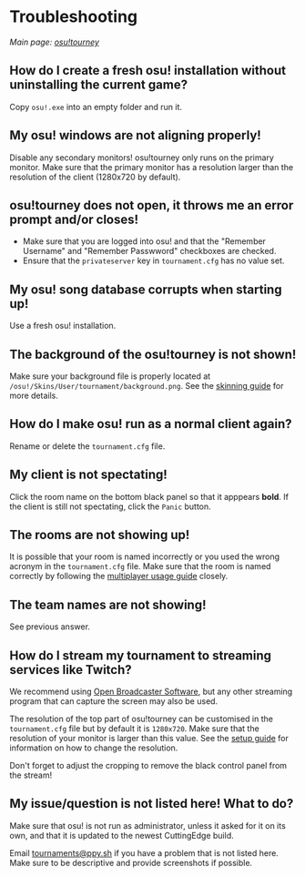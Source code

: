 # Troubleshooting

_Main page: [osu!tourney](/wiki/osu!tourney)_

## How do I create a fresh osu! installation without uninstalling the current game?

Copy `osu!.exe` into an empty folder and run it.

## My osu! windows are not aligning properly!

Disable any secondary monitors! osu!tourney only runs on the primary monitor. Make sure that the primary monitor has a resolution larger than the resolution of the client (1280x720 by default).

## osu!tourney does not open, it throws me an error prompt and/or closes!

- Make sure that you are logged into osu! and that the "Remember Username" and "Remember Passwword" checkboxes are checked.
- Ensure that the `privateserver` key in `tournament.cfg` has no value set.

## My osu! song database corrupts when starting up!

Use a fresh osu! installation.

## The background of the osu!tourney is not shown!

Make sure your background file is properly located at `/osu!/Skins/User/tournament/background.png`.
See the [skinning guide](/wiki/osu!tourney/Skinning) for more details.

## How do I make osu! run as a normal client again?

Rename or delete the `tournament.cfg` file.

## My client is not spectating!

Click the room name on the bottom black panel so that it apppears **bold**.
If the client is still not spectating, click the `Panic` button.

## The rooms are not showing up!

It is possible that your room is named incorrectly or you used the wrong acronym in the `tournament.cfg` file.
Make sure that the room is named correctly by following the [multiplayer usage guide](/wiki/osu!tourney/Multiplayer_Usage) closely.

## The team names are not showing!
See previous answer.

## How do I stream my tournament to streaming services like Twitch?

We recommend using [Open Broadcaster Software](https://obsproject.com/), but any other streaming program that can capture the screen may also be used.

The resolution of the top part of osu!tourney can be customised in the `tournament.cfg` file but by default it is `1280x720`. Make sure that the resolution of your monitor is larger than this value. See the [setup guide](/wiki/osu!tourney/Setup) for information on how to change the resolution.

Don't forget to adjust the cropping to remove the black control panel from the stream!

## My issue/question is not listed here! What to do?

Make sure that osu! is not run as administrator, unless it asked for it on its own, and that it is updated to the newest CuttingEdge build.

Email [tournaments@ppy.sh](mailto:tournaments@ppy.sh) if you have a problem that is not listed here. Make sure to be descriptive and provide screenshots if possible.